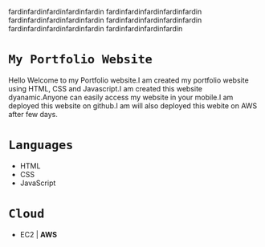 fardinfardinfardinfardinfardin
fardinfardinfardinfardinfardin
fardinfardinfardinfardinfardin
fardinfardinfardinfardinfardin
fardinfardinfardinfardinfardin
fardinfardinfardinfardin

# `My Portfolio Website`

Hello Welcome to my Portfolio website.I am created my portfolio website using HTML, CSS and Javascript.I am created this website dyanamic.Anyone can easily access my website in your mobile.I am deployed this website on github.I am will also deployed this webite on AWS after few days.

# `Languages`
- HTML
- CSS
- JavaScript

# `Cloud`
- EC2 | **AWS**


